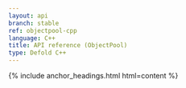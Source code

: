 ```yaml
---
layout: api
branch: stable
ref: objectpool-cpp
language: C++
title: API reference (ObjectPool)
type: Defold C++
---
```

{% include anchor_headings.html html=content %}